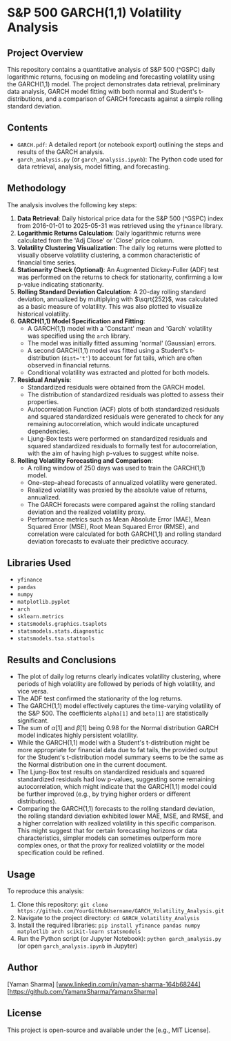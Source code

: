 # S&P 500 GARCH(1,1) Volatility Analysis

## Project Overview

This repository contains a quantitative analysis of S&P 500 (^GSPC) daily logarithmic returns, focusing on modeling and forecasting volatility using the GARCH(1,1) model. The project demonstrates data retrieval, preliminary data analysis, GARCH model fitting with both normal and Student's t-distributions, and a comparison of GARCH forecasts against a simple rolling standard deviation.

## Contents

* `GARCH.pdf`: A detailed report (or notebook export) outlining the steps and results of the GARCH analysis.
* `garch_analysis.py` (or `garch_analysis.ipynb`): The Python code used for data retrieval, analysis, model fitting, and forecasting.

## Methodology

The analysis involves the following key steps:

1.  **Data Retrieval**: Daily historical price data for the S&P 500 (^GSPC) index from 2016-01-01 to 2025-05-31 was retrieved using the `yfinance` library.
2.  **Logarithmic Returns Calculation**: Daily logarithmic returns were calculated from the 'Adj Close' or 'Close' price column.
3.  **Volatility Clustering Visualization**: The daily log returns were plotted to visually observe volatility clustering, a common characteristic of financial time series.
4.  **Stationarity Check (Optional)**: An Augmented Dickey-Fuller (ADF) test was performed on the returns to check for stationarity, confirming a low p-value indicating stationarity.
5.  **Rolling Standard Deviation Calculation**: A 20-day rolling standard deviation, annualized by multiplying with $\sqrt{252}$, was calculated as a basic measure of volatility. This was also plotted to visualize historical volatility.
6.  **GARCH(1,1) Model Specification and Fitting**:
    * A GARCH(1,1) model with a 'Constant' mean and 'Garch' volatility was specified using the `arch` library.
    * The model was initially fitted assuming 'normal' (Gaussian) errors.
    * A second GARCH(1,1) model was fitted using a Student's t-distribution (`dist='t'`) to account for fat tails, which are often observed in financial returns.
    * Conditional volatility was extracted and plotted for both models.
7.  **Residual Analysis**:
    * Standardized residuals were obtained from the GARCH model.
    * The distribution of standardized residuals was plotted to assess their properties.
    * Autocorrelation Function (ACF) plots of both standardized residuals and squared standardized residuals were generated to check for any remaining autocorrelation, which would indicate uncaptured dependencies.
    * Ljung-Box tests were performed on standardized residuals and squared standardized residuals to formally test for autocorrelation, with the aim of having high p-values to suggest white noise.
8.  **Rolling Volatility Forecasting and Comparison**:
    * A rolling window of 250 days was used to train the GARCH(1,1) model.
    * One-step-ahead forecasts of annualized volatility were generated.
    * Realized volatility was proxied by the absolute value of returns, annualized.
    * The GARCH forecasts were compared against the rolling standard deviation and the realized volatility proxy.
    * Performance metrics such as Mean Absolute Error (MAE), Mean Squared Error (MSE), Root Mean Squared Error (RMSE), and correlation were calculated for both GARCH(1,1) and rolling standard deviation forecasts to evaluate their predictive accuracy.

## Libraries Used

* `yfinance` 
* `pandas` 
* `numpy` 
* `matplotlib.pyplot` 
* `arch` 
* `sklearn.metrics` 
* `statsmodels.graphics.tsaplots` 
* `statsmodels.stats.diagnostic` 
* `statsmodels.tsa.stattools` 

## Results and Conclusions

* The plot of daily log returns clearly indicates volatility clustering, where periods of high volatility are followed by periods of high volatility, and vice versa.
* The ADF test confirmed the stationarity of the log returns.
* The GARCH(1,1) model effectively captures the time-varying volatility of the S&P 500. The coefficients `alpha[1]` and `beta[1]` are statistically significant.
* The sum of $\alpha[1]$ and $\beta[1]$ being 0.98 for the Normal distribution GARCH model indicates highly persistent volatility.
* While the GARCH(1,1) model with a Student's t-distribution might be more appropriate for financial data due to fat tails, the provided output for the Student's t-distribution model summary seems to be the same as the Normal distribution one in the current document.
* The Ljung-Box test results on standardized residuals and squared standardized residuals had low p-values, suggesting some remaining autocorrelation, which might indicate that the GARCH(1,1) model could be further improved (e.g., by trying higher orders or different distributions).
* Comparing the GARCH(1,1) forecasts to the rolling standard deviation, the rolling standard deviation exhibited lower MAE, MSE, and RMSE, and a higher correlation with realized volatility in this specific comparison. This might suggest that for certain forecasting horizons or data characteristics, simpler models can sometimes outperform more complex ones, or that the proxy for realized volatility or the model specification could be refined.

## Usage

To reproduce this analysis:

1.  Clone this repository:
    `git clone https://github.com/YourGitHubUsername/GARCH_Volatility_Analysis.git`
2.  Navigate to the project directory:
    `cd GARCH_Volatility_Analysis`
3.  Install the required libraries:
    `pip install yfinance pandas numpy matplotlib arch scikit-learn statsmodels`
4.  Run the Python script (or Jupyter Notebook):
    `python garch_analysis.py` (or open `garch_analysis.ipynb` in Jupyter)

## Author

[Yaman Sharma]
[www.linkedin.com/in/yaman-sharma-164b68244]
[https://github.com/YamanxSharma/YamanxSharma]

## License

This project is open-source and available under the [e.g., MIT License].
